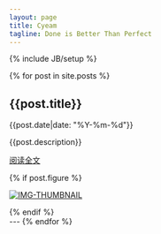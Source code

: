 ```yaml
---
layout: page
title: Cyeam
tagline: Done is Better Than Perfect
---
```

{% include JB/setup %}

{% for post in site.posts %}
<h2>
    <a id="{{post.title}}">{{post.title}}</a>
</h2>
<p class="date">
    <span class="icon-calendar">
    </span>
    {{post.date|date: "%Y-%m-%d"}}
</p>
<p class="description">{{post.description}}</p>

<p class="read-all">
    <a href="{{post.url}}" target="_blank">
        <span class="icon-resize-full">
        </span>
        阅读全文
    </a>
</p>

{% if post.figure %}
<p class="figure center">
    <a href="{{post.url}}" target="_blank">
        <img src="{{post.figure}}" alt="IMG-THUMBNAIL"/>
    </a>
</p>
{% endif %}
<br>
---
{% endfor %}